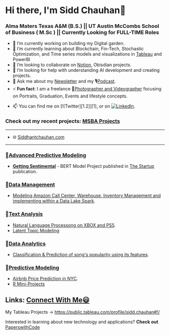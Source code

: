 # Hi there, I'm Sidd Chauhan👋 

### Alma Maters Texas A&M (B.S.) || UT Austin McCombs School of Business ( M.Sc ) || Currently Looking for FULL-TIME Roles


- 🔭 I’m currently working on building my Digital garden.
- 🌱 I’m currently learning about Blockchain, Fin-Tech, Stochastic Optimization, and Time series models and visualizations in [Tableau](https://public.tableau.com/profile/sidd.chauhan#!/?newProfile=&activeTab=0) and PowerBI
- 👯 I’m looking to collaborate on [Notion](https://www.notion.so/), Obisdian projects.
- 🤔 I’m looking for help with understanding AI development and creating projects.
- 💬 Ask me about my [Newsletter](https://siddhantchauhan.substack.com/) and my 🎙[Podcast](https://anchor.fm/pure-entropy).
- ⚡ **Fun fact**: I am a freelance 📸[Photographer and Videographer](https://www.instagram.com/sidd_z_chauhan/) focusing on Portraits, Graduation, Events and lifestyle concepts. 


<!-- Actual text -->
- 📫 You can find me on [![Twitter][1.2]][1], or on [![LinkedIn][2.2]][2].
<!-- Icons -->

[2.2]: https://raw.githubusercontent.com/MartinHeinz/MartinHeinz/master/linkedin-3-16.png (LinkedIn icon without padding)

<!-- Links to your social media accounts -->

[2]: https://www.linkedin.com/in/siddhant-c-177ba0108/
  
### Check out my recent projects: [MSBA Projects](https://github.com/siddchauhan77/MSBA-UT-Austin) 

-------------------------------------------------------------------------------------------------------
- 🌐  [Siddhantchauhan.com](https://www.siddhantchauhan.com/)
-------------------------------------------------------------------------------------------------------

### 🔸[Advanced Predictive Modeling](https://github.com/siddchauhan77/MSBA-UT-Austin/tree/main/APM(Advanced%20Predictive%20Modeling))
- __[Getting Sentimental](https://github.com/siddchauhan77/MSBA-UT-Austin/blob/main/APM(Advanced%20Predictive%20Modeling)/APM%20Project/Getting%20Sentimental.pdf)__ - BERT Model Project published in [The Startup](https://medium.com/swlh/getting-sentimental-34f69910312c) publication.


### 🔸[Data Management](https://github.com/siddchauhan77/MSBA-UT-Austin/tree/main/Data%20Management) 
- [Modeling Amazon Call Center, Warehouse, Inventory Management and implementing within a Data Lake Spark](https://github.com/siddchauhan77/MSBA-UT-Austin/blob/main/Data%20Management/Data%20Management%20Project/Data%20Management%20Project.pdf).

### 🔸[Text Analysis](https://github.com/siddchauhan77/MSBA-UT-Austin/tree/main/TextAnalysis) 
- [Natural Language Processong on XBOX and PS5](https://github.com/siddchauhan77/MSBA-UT-Austin/tree/main/TextAnalysis/Text%20Analysis%20Project).
- [Latent Topic Modeling](https://github.com/siddchauhan77/MSBA-UT-Austin/blob/main/TextAnalysis/Instagram_zara.ipynb)

### 🔸[Data Analytics](https://github.com/siddchauhan77/MSBA-UT-Austin/tree/main/Data%20Analytics%20-%20Summer)

- [Classification & Prediction of song's popularity using its features](https://github.com/siddchauhan77/MSBA-UT-Austin/blob/main/Data%20Analytics%20-%20Summer/DA%20-%20Spotify%20Project/Spotify_Group_Project.pdf).

### 🔸[Predictive Modeling](https://github.com/siddchauhan77/MSBA-UT-Austin/tree/main/Predictive%20Modeling%20-Summer)
- [Airbnb Price Prediction in NYC](https://github.com/siddchauhan77/MSBA-UT-Austin/blob/main/Predictive%20Modeling%20-Summer/Airbnb%20in%20NYC%20Prices.pdf).
- [R Mini-Projects](https://github.com/AmberCXX/UTMSBA_STA380_Part2_exercise)


## Links: [Connect With Me😃](https://linqapp.com/siddhant_chauhan)


My Tableau Projects -> https://public.tableau.com/profile/sidd.chauhan#!/

Interested in learning about new technology and applications?
__Check out__ [PaperswithCode](https://paperswithcode.com/)




